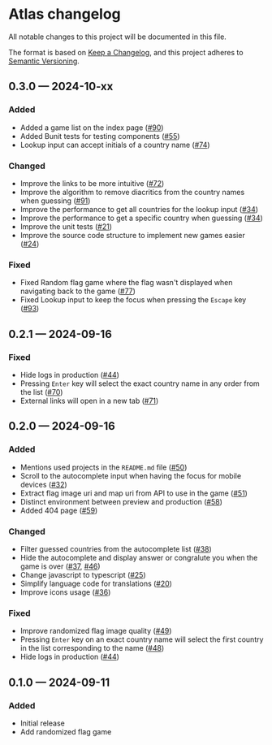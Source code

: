 # Atlas changelog

All notable changes to this project will be documented in this file.

The format is based on [Keep a Changelog](https://keepachangelog.com/en/1.0.0/),
and this project adheres to [Semantic Versioning](https://semver.org/spec/v2.0.0.html).

## 0.3.0 &#8212; 2024-10-xx

### Added

- Added a game list on the index page ([#90])
- Added Bunit tests for testing components ([#55])
- Lookup input can accept initials of a country name ([#74])

### Changed

- Improve the links to be more intuitive ([#72])
- Improve the algorithm to remove diacritics from the country names when guessing ([#91])
- Improve the performance to get all countries for the lookup input ([#34])
- Improve the performance to get a specific country when guessing ([#34])
- Improve the unit tests ([#21])
- Improve the source code structure to implement new games easier ([#24])

### Fixed

- Fixed Random flag game where the flag wasn't displayed when navigating back to the game ([#77])
- Fixed Lookup input to keep the focus when pressing the `Escape` key ([#93])

<!-- 0.3.0 -->
[#21]: https://github.com/wavepulse/atlas/issues/21
[#24]: https://github.com/wavepulse/atlas/issues/24
[#34]: https://github.com/wavepulse/atlas/issues/34
[#55]: https://github.com/wavepulse/atlas/issues/55
[#72]: https://github.com/wavepulse/atlas/issues/72
[#74]: https://github.com/wavepulse/atlas/issues/74
[#77]: https://github.com/wavepulse/atlas/issues/77
[#90]: https://github.com/wavepulse/atlas/issues/90
[#91]: https://github.com/wavepulse/atlas/issues/91
[#93]: https://github.com/wavepulse/atlas/issues/93

## 0.2.1 &#8212; 2024-09-16

### Fixed

- Hide logs in production ([#44])
- Pressing `Enter` key will select the exact country name in any order from the list ([#70])
- External links will open in a new tab ([#71])

<!-- 0.2.1 -->
[#70]: https://github.com/wavepulse/atlas/issues/70
[#71]: https://github.com/wavepulse/atlas/issues/71

## 0.2.0 &#8212; 2024-09-16

### Added

- Mentions used projects in the `README.md` file ([#50])
- Scroll to the autocomplete input when having the focus for mobile devices ([#32])
- Extract flag image uri and map uri from API to use in the game ([#51])
- Distinct environment between preview and production ([#58])
- Added 404 page ([#59])

### Changed

- Filter guessed countries from the autocomplete list ([#38])
- Hide the autocomplete and display answer or congralute you when the game is over ([#37], [#46])
- Change javascript to typescript ([#25])
- Simplify language code for translations ([#20])
- Improve icons usage ([#36])

### Fixed

- Improve randomized flag image quality ([#49])
- Pressing `Enter` key on an exact country name will select the first country in the list corresponding to the name ([#48])
- Hide logs in production ([#44])

<!-- 0.2.0 -->
[#20]: https://github.com/wavepulse/atlas/issues/20
[#25]: https://github.com/wavepulse/atlas/issues/25
[#32]: https://github.com/wavepulse/atlas/issues/32
[#36]: https://github.com/wavepulse/atlas/issues/36
[#37]: https://github.com/wavepulse/atlas/issues/37
[#38]: https://github.com/wavepulse/atlas/issues/38
[#44]: https://github.com/wavepulse/atlas/issues/44
[#46]: https://github.com/wavepulse/atlas/issues/46
[#48]: https://github.com/wavepulse/atlas/issues/48
[#49]: https://github.com/wavepulse/atlas/issues/49
[#50]: https://github.com/wavepulse/atlas/issues/50
[#51]: https://github.com/wavepulse/atlas/issues/51
[#58]: https://github.com/wavepulse/atlas/issues/58
[#59]: https://github.com/wavepulse/atlas/issues/59

## 0.1.0 &#8212; 2024-09-11

### Added

- Initial release
- Add randomized flag game
